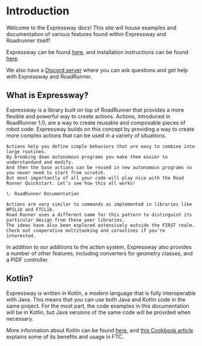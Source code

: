 # Introduction

Welcome to the Expressway docs! 
This site will house examples and documentation 
of various features found within Expressway and Roadrunner itself!

Expressway can be found [here](https://github.com/j5155/Expressway), and 
installation instructions can be found [here](installation.md).

We also have a [Discord server](https://discord.gg/YucesWwY4N) 
where you can ask questions and get help with Expressway and RoadRunner.

## What is Expressway?

Expressway is a library built on top of RoadRunner that provides a more flexible and powerful way to create actions.
Actions, introduced in RoadRunner 1.0, are a way to create reusable and composable pieces of robot code.
Expressway builds on this concept by providing a way to create more complex actions that can be used in a variety of situations.

```admonish quote title="What is an Action?"
Actions help you define simple behaviors that are easy to combine into large routines. 
By breaking down autonomous programs you make them easier to understandand and modify. 
And then the base actions can be reused in new autonomous programs so you never need to start from scratch.
But most importantly of all your code will play nice with the Road Runner Quickstart. Let’s see how this all works!

\- RoadRunner Documentation
```

```admonish info
Actions are very similar to commands as implemented in libraries like WPILib and FTCLib. 
Road Runner uses a different name for this pattern to distinguish its particular design from these peer libraries. 
The ideas have also been explored extensively outside the FIRST realm. 
Check out cooperative multitasking and coroutines if you’re interested.
```

In addition to our additions to the action system, 
Expressway also provides a number of other features,
including converters for geometry classes, and a PIDF controller.

## Kotlin?

Expressway is written in Kotlin, a modern language that is fully interoperable with Java.
This means that you can use both Java and Kotlin code in the same project.
For the most part, the code examples in this documentation will be in Kotlin,
but Java versions of the same code will be provided when necessary.

More information about Kotlin can be found [here](https://kotlinlang.org/), 
and [this Cookbook article](https://cookbook.dairy.foundation/misc/why_kotlin/why_kotlin.html) 
explains some of its benefits and usage in FTC.
